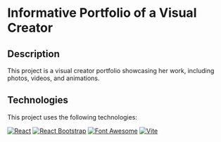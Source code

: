 # Informative Portfolio of a Visual Creator

## Description

This project is a visual creator portfolio showcasing her work, including photos, videos, and animations.

## Technologies

This project uses the following technologies:

[![React](https://img.shields.io/badge/React-18.2.0-brightgreen)](https://react.dev/)
[![React Bootstrap](https://img.shields.io/badge/React_Bootstrap-2.8.0-brightgreen)](https://github.com/react-bootstrap/react-bootstrap)
[![Font Awesome](https://img.shields.io/badge/Font_Awesome-6.4.2-brightgreen)](http://docs.fontawesome.com/web/use-with/vue)
[![Vite](https://img.shields.io/badge/Vite-4.4.5-brightgreen)](https://vitejs.dev/)
